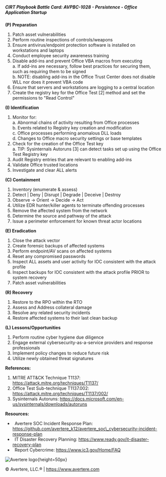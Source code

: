 ##### CIRT Playbook Battle Card: **AVPBC-1028 - Persistence - Office Application Startup**

**(P) Preparation**

1.  Patch asset vulnerabilities
2.  Perform routine inspections of controls/weapons
3.  Ensure antivirus/endpoint protection software is installed on workstations and laptops
4.  Conduct employee security awareness training
5.  Disable add-ins and prevent Office VBA macros from executing  
    a. If add-ins are necessary, follow best practices for securing them, such as requiring them to be signed  
    b. NOTE: disabling add-ins in the Office Trust Center does not disable WLL nor does it prevent VBA code
6.  Ensure that servers and workstations are logging to a central location
7.  Create the registry key for the Office Test \[2\] method and set the permissions to "Read Control"

**(I) Identification**

1.  Monitor for:  
    a. Abnormal chains of activity resulting from Office processes  
    b. Events related to Registry key creation and modification  
    c. Office processes performing anomalous DLL loads  
    d. Changes to Office macro security settings or base templates
2.  Check for the creation of the Office Test key  
    a. TIP: Sysinternals Autoruns \[3\] can detect tasks set up using the Office Test Registry key
3.  Audit Registry entries that are relevant to enabling add-ins
4.  Validate Office trusted locations
5.  Investigate and clear ALL alerts

**(C) Containment**

1.  Inventory (enumerate & assess)
2.  Detect | Deny | Disrupt | Degrade | Deceive | Destroy
3.  Observe -> Orient -> Decide -> Act
4.  Utilize EDR hunter/killer agents to terminate offending processes
5.  Remove the affected system from the network
6.  Determine the source and pathway of the attack
7.  Issue a perimeter enforcement for known threat actor locations

**(E) Eradication**

1.  Close the attack vector
2.  Create forensic backups of affected systems
3.  Perform endpoint/AV scans on affected systems
4.  Reset any compromised passwords
5.  Inspect ALL assets and user activity for IOC consistent with the attack profile
6.  Inspect backups for IOC consistent with the attack profile PRIOR to system recovery
7.  Patch asset vulnerabilities

**(R) Recovery**

1.  Restore to the RPO within the RTO
2.  Assess and Address collateral damage
3.  Resolve any related security incidents
4.  Restore affected systems to their last clean backup

**(L) Lessons/Opportunities**

1.  Perform routine cyber hygiene due diligence
2.  Engage external cybersecurity-as-a-service providers and response professionals
3.  Implement policy changes to reduce future risk
4.  Utilize newly obtained threat signatures

**References:**

1.  MITRE ATT&CK Technique T1137: https://attack.mitre.org/techniques/T1137/
2.  Office Test Sub-technique T1137.002: https://attack.mitre.org/techniques/T1137/002/
3.  Sysinternals Autoruns: https://docs.microsoft.com/en-us/sysinternals/downloads/autoruns

**Resources:**

*    Avertere SOC Incident Response Plan: https://github.com/avertere_k12/avertere_soc\_cybersecurity-incident-response-plan
*    IT Disaster Recovery Planning: https://www.ready.gov/it-disaster-recovery-plan
*    Report Cybercrime: https://www.ic3.gov/Home/FAQ

![Avertere logo](https://example.com/averttere-logo.jpg){height=50px}

  
© Avertere, LLC.® | https://www.avertere.com
